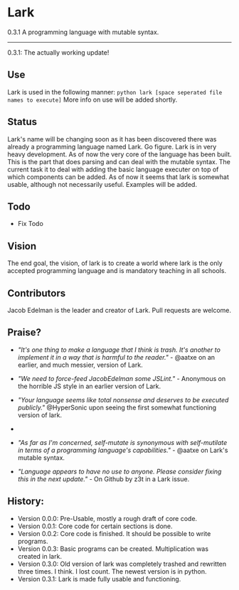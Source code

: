# Lark
0.3.1
A programming language with mutable syntax.
______
0.3.1: The actually working update!

## Use
Lark is used in the following manner:
`python lark [space seperated file names to execute]`
More info on use will be added shortly.

## Status

Lark's name will be changing soon as it has been discovered there was already a programming language named Lark. Go figure. Lark is in very heavy development. As of now the very core of the language has been built. This is the part that does parsing and can deal with the mutable syntax. The current task it to deal with adding the basic language executer on top of which components can be added. As of now it seems that lark is somewhat usable, although not necessarily useful. Examples will be added.



## Todo
- Fix Todo

## Vision
The end goal, the vision, of lark is to create a world where lark is the only accepted programming language and is mandatory teaching in all schools.


## Contributors
Jacob Edelman is the leader and creator of Lark. Pull requests are welcome.

## Praise?

- _"It's one thing to make a language that I think is trash. It's another to implement it in a way that is harmful to the reader."_ - @aatxe on an earlier, and much messier, version of Lark.

- _"We need to force-feed JacobEdelman some JSLint."_ - Anonymous on the horrible JS style in an earlier version of Lark.

- _"Your language seems like total nonsense and deserves to be executed publicly."_ @HyperSonic upon seeing the first somewhat functioning version of lark.
- 
-  _"As far as I'm concerned, self-mutate is synonymous with self-mutilate in terms of a programming language's capabilities."_ - @aatxe on Lark's mutable syntax.

- _"Language appears to have no use to anyone. Please consider fixing this in the next update."_ - On Github by z3t in a Lark issue. 

## History:


- Version 0.0.0: Pre-Usable, mostly a rough draft of core code.
- Version 0.0.1: Core code for certain sections is done.
- Version 0.0.2: Core code is finished. It should be possible to write programs.
- Version 0.0.3: Basic programs can be created. Multiplication was created in lark.
- Version 0.3.0: Old version of lark was completely trashed and rewritten three times. I think. I lost count. The newest version is in python.
- Version 0.3.1: Lark is made fully usable and functioning.
